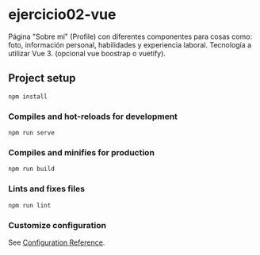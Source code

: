 # ejercicio02-vue
Página "Sobre mí" (Profile) con diferentes componentes para cosas como: foto, información personal, habilidades y experiencia laboral. Tecnología a utilizar Vue 3. (opcional vue boostrap o vuetify).

## Project setup
```
npm install
```

### Compiles and hot-reloads for development
```
npm run serve
```

### Compiles and minifies for production
```
npm run build
```

### Lints and fixes files
```
npm run lint
```

### Customize configuration
See [Configuration Reference](https://cli.vuejs.org/config/).
